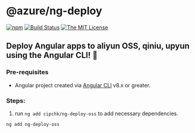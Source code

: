 # @azure/ng-deploy

[![npm](https://img.shields.io/npm/v/ng-deploy-oss)](https://www.npmjs.com/package/ng-deploy-oss)
[![Build Status](https://dev.azure.com/devrel/chris-noring-test/_apis/build/status/Azure.ng-deploy-azure?branchName=master)](https://dev.azure.com/devrel/chris-noring-test/_build/latest?definitionId=19&branchName=master)
[![The MIT License](https://img.shields.io/badge/license-MIT-orange.svg?color=blue&style=flat-square)](http://opensource.org/licenses/MIT)

## **Deploy Angular apps to aliyun OSS, qiniu, upyun using the Angular CLI! 🚀**

### Pre-requisites

- Angular project created via [Angular CLI](https://github.com/angular/angular-cli) v8.x or greater.

### Steps:

1. run `ng add cipchk/ng-deploy-oss` to add necessary dependencies.

```bash
ng add ng-deploy-oss
```
